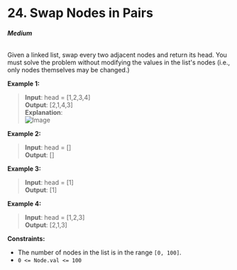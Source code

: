 # 24. Swap Nodes in Pairs
###### **Medium**

Given a linked list, swap every two adjacent nodes and return its head. You must solve the problem without modifying the values in the list's nodes (i.e., only nodes themselves may be changed.)
 

**Example 1:**


> **Input**: head = [1,2,3,4]  
**Output**: [2,1,4,3]  
**Explanation**:  
![Image](https://assets.leetcode.com/uploads/2020/10/03/swap_ex1.jpg)  

**Example 2:**

> **Input**: head = []  
**Output**: []  

**Example 3:**

> **Input**: head = [1]  
**Output**: [1]  

**Example 4:**

> **Input**: head = [1,2,3]  
**Output**: [2,1,3]  
 

**Constraints:**

- The number of nodes in the list is in the range `[0, 100]`.
- `0 <= Node.val <= 100`
